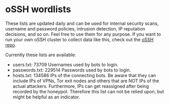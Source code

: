 # oSSH wordlists
These lists are updated daily and can be used for internal security scans, username and password policies, intrusion detection, IP reputation decisions, and so on. Feel free to use them for any purpose. If you want to run your own oSSH cluster to collect data like this, check out the [oSSH repo](https://github.com/toxyl/ossh).  

Currently these lists are available:  
- users.txt: 73709                                                                                                                                                                                                                                                                                                                                                                                             Usernames used by bots to login. 
- passwords.txt: 229514                                                                                                                                                                                                                                                                                                                                                                                             Passwords used by bots to login. 
- hosts.txt: 134586                                                                                                                                                                                                                                                                                                                                                                                             IPs of the connecting bots. Be aware that they can include IPs of VPNs, Tor exit nodes and others that are NOT IPs of the actual attackers. Furthermore, IPs can get reassigned after being recorded by the honeypot. Therefore this list can not be relied upon, but might be helpful as an indicator.
